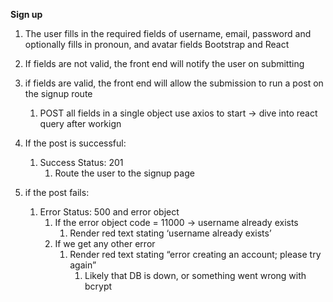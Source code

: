 **Sign up**

1. The user fills in the required fields of username, email, password and optionally fills in pronoun, and avatar fields
   Bootstrap and React

2. If fields are not valid, the front end will notify the user on submitting

3. if fields are valid, the front end will allow the submission to run a post on the signup route
   1. POST all fields in a single object
      use axios to start -> dive into react query after workign
4. If the post is successful:
   1. Success Status: 201
      1. Route the user to the signup page
5. if the post fails:
   1. Error Status: 500 and error object
      1. If the error object code = 11000 → username already exists
         1. Render red text stating ‘username already exists’
      2. If we get any other error
         1. Render red text stating “error creating an account; please try again”
            1. Likely that DB is down, or something went wrong with bcrypt
